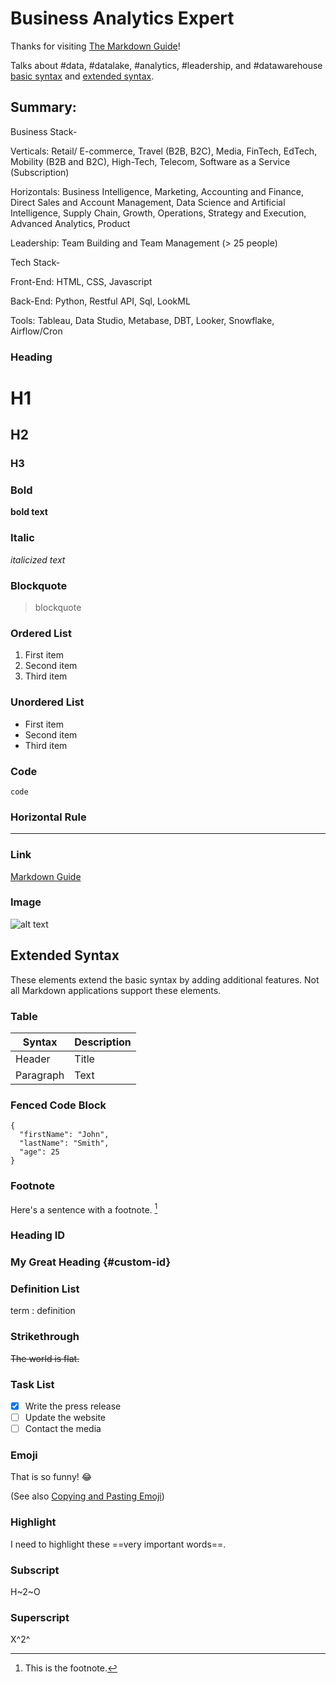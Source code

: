 # Business Analytics Expert

Thanks for visiting [The Markdown Guide](https://www.markdownguide.org)!

Talks about #data, #datalake, #analytics, #leadership, and #datawarehouse
[basic syntax](https://www.markdownguide.org/basic-syntax) and [extended syntax](https://www.markdownguide.org/extended-syntax).

## Summary:


Business Stack-

Verticals: Retail/ E-commerce, Travel (B2B, B2C), Media, FinTech, EdTech, Mobility (B2B and B2C), High-Tech, Telecom, Software as a Service (Subscription)

Horizontals: Business Intelligence, Marketing, Accounting and Finance, Direct Sales and Account Management, Data Science and Artificial Intelligence, Supply Chain, Growth, Operations, Strategy and Execution, Advanced Analytics, Product

Leadership: Team Building and Team Management (> 25 people)

Tech Stack-

Front-End: HTML, CSS, Javascript

Back-End: Python, Restful API, Sql, LookML

Tools: Tableau, Data Studio, Metabase, DBT, Looker, Snowflake, Airflow/Cron
### Heading

# H1
## H2
### H3

### Bold

**bold text**

### Italic

*italicized text*

### Blockquote

> blockquote

### Ordered List

1. First item
2. Second item
3. Third item

### Unordered List

- First item
- Second item
- Third item

### Code

`code`

### Horizontal Rule

---

### Link

[Markdown Guide](https://www.markdownguide.org)

### Image

![alt text](https://www.markdownguide.org/assets/images/tux.png)

## Extended Syntax

These elements extend the basic syntax by adding additional features. Not all Markdown applications support these elements.

### Table

| Syntax | Description |
| ----------- | ----------- |
| Header | Title |
| Paragraph | Text |

### Fenced Code Block

```
{
  "firstName": "John",
  "lastName": "Smith",
  "age": 25
}
```

### Footnote

Here's a sentence with a footnote. [^1]

[^1]: This is the footnote.

### Heading ID

### My Great Heading {#custom-id}

### Definition List

term
: definition

### Strikethrough

~~The world is flat.~~

### Task List

- [x] Write the press release
- [ ] Update the website
- [ ] Contact the media

### Emoji

That is so funny! :joy:

(See also [Copying and Pasting Emoji](https://www.markdownguide.org/extended-syntax/#copying-and-pasting-emoji))

### Highlight

I need to highlight these ==very important words==.

### Subscript

H~2~O

### Superscript

X^2^
